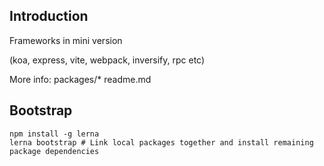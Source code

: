 ## Introduction

Frameworks in mini version

(koa, express, vite, webpack, inversify, rpc etc)

More info: packages/* readme.md

## Bootstrap

```
npm install -g lerna
lerna bootstrap # Link local packages together and install remaining package dependencies
```
